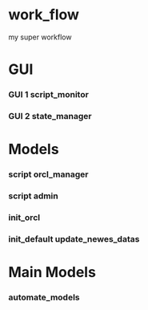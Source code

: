 # work_flow
my super workflow
# GUI
### GUI 1 script_monitor
### GUI 2 state_manager
# Models
### script orcl_manager
### script admin
### init_orcl
### init_default update_newes_datas
# Main Models
### automate_models
